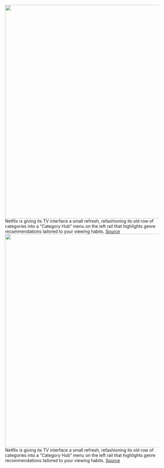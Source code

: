 <img src='https://cdn.vox-cdn.com/thumbor/m5v1tgn_-432SpRUYDbU3KOfCj0=/0x0:1280x720/1200x800/filters:focal(538x258:742x462)/cdn.vox-cdn.com/uploads/chorus_image/image/70775781/2022_04_15_12_12_34_256__2_.0.jpg' width='700px' /><br/>
Netflix is giving its TV interface a small refresh, refashioning its old row of categories into a “Category Hub” menu on the left rail that highlights genre recommendations tailored to your viewing habits.
<a href='https://www.theverge.com/2022/4/21/23035224/netflix-category-hub-personalized-ui-refresh'> Source <a/><img src='https://cdn.vox-cdn.com/thumbor/m5v1tgn_-432SpRUYDbU3KOfCj0=/0x0:1280x720/1200x800/filters:focal(538x258:742x462)/cdn.vox-cdn.com/uploads/chorus_image/image/70775781/2022_04_15_12_12_34_256__2_.0.jpg' width='700px' /><br/>
Netflix is giving its TV interface a small refresh, refashioning its old row of categories into a “Category Hub” menu on the left rail that highlights genre recommendations tailored to your viewing habits.
<a href='https://www.theverge.com/2022/4/21/23035224/netflix-category-hub-personalized-ui-refresh'> Source <a/>